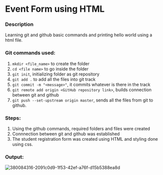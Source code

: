 # Event Form using HTML
### Description
Learning git and github basic commands and printing hello world using a html file.

### Git commands used:
1. `mkdir <file_name>` to create the folder
2. `cd <file name>` to go inside the folder
3. `git init`, initializing folder as git repository
5. `git add .` to add all the files into git track
6. `git commit -m "<message>"`, it commits whatever is there in the track
7. `git remote add origin <GitHub repository link>`, builds connection between git and github
8. `git push --set-upstream origin master`, sends all the files from git to github.

   
### Steps:
1. Using the github commands, required folders and files were created
2. Connnection between git and github was established
3. The student registration form was created using HTML and styling done using css.

### Output:
![380084316-2091c0d9-1f53-42ef-a76f-d15b5388ea8d](https://github.com/user-attachments/assets/1ec0fe90-6dad-4b24-82c0-4089478c7783)


